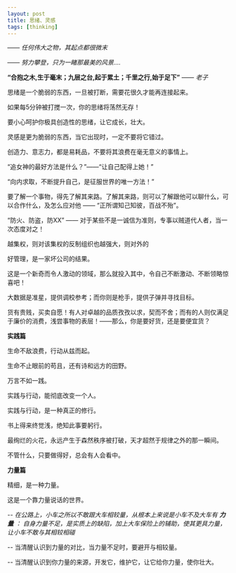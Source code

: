 ```yaml
---
layout: post
title: 思绪、灵感
tags: [thinking]
---
```


—— *任何伟大之物，其起点都很微末*

—— *努力攀登，只为一睹那最美的风景....*
		
**“合抱之木,生于毫末；九层之台,起于累土；千里之行,始于足下”** —— *老子*

  思绪是一个脆弱的东西，一旦被打断，需要花很久才能再连接起来。
    
  如果每5分钟被打搅一次，你的思绪将荡然无存！
    
  要小心呵护你极具创造性的思绪，让它成长，壮大。
    
  灵感是更为脆弱的东西，当它出现时，一定不要将它错过。
  
  创造力、意志力，都是易耗品，不要将其浪费在毫无意义的事情上。
  
  “追女神的最好方法是什么？”——“让自己配得上她！”
  
  “向内求取，不断提升自己，是征服世界的唯一方法！”
  
  要了解一个事物，得先了解其来路。了解其来路，则可以了解跟他可以聊什么，可以合作什么，及怎么应对他 —— “正所谓知己知彼，百战不殆”。
  
  “防火、防盗，防XX” —— 对于某些不是一诚信为准则，专事以贼道代人者，当一次态度对之！
  
  越集权，则对该集权的反制组织也越强大，则对外的
  
  好管理，是一家坏公司的结果。
  
  这是一个新奇而令人激动的领域，那么就投入其中，令自己不断激动、不断领略惊喜吧！
  
  大数据是准星，提供调校参考；而你则是枪手，提供子弹并寻找目标。
  
  货有贵贱，买卖自愿！有人对卓越的品质孜孜以求，契而不舍；而有的人则仅满足于廉价的消费，浅尝事物的表层！——那么，你是要好货，还是要便宜货？
    
**实践篇**
    
  生命不敌浪费，行动从兹而起。
    
  生命不止眼前的苟且，还有诗和远方的田野。
    
  万言不如一践。
    
  实践与行动，能彻底改变一个人。
    
  实践与行动，是一种真正的修行。
    
  书上得来终觉浅，绝知此事要躬行。
  
  最绚烂的火花，永远产生于森然秩序被打破，天才超然于规律之外的那一瞬间。
  
  不管什么，只要做得好，总会有人会看中。

**力量篇**

  精细，是一种力量。
    
  这是一个靠力量说话的世界。
  
   --  *在公路上，小车之所以不敢跟大车相较量，从根本上来说是小车不及大车有 **力量** ： 自身力量不足，是实质上的缺陷，加上大车保险上的辅助，使其更具力量，让小车不敢与其相较相碰*
    
   --  当清醒认识到力量的对比，当力量不足时，要避开与相较量。
    
   --  当清醒认识到你力量的来源，开发它，维护它，让它给你力量，使你壮大。
